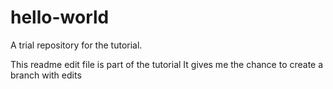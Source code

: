 # hello-world
A trial repository for the tutorial.

This readme edit file is part of the tutorial 
It gives me the chance to create a branch with edits
